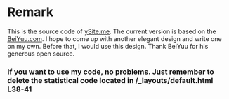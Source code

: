 # Remark

This is the source code of [ySite.me](http://ysite.me). The current version is based on the [BeiYuu.com](http://beiyuu.com). I hope to come up with another elegant design and write one on my own. Before that, I would use this design. Thank BeiYuu for his generous open source.


### If you want to use my code, no problems. Just remember to delete the statistical code located in /_layouts/default.html L38-41
